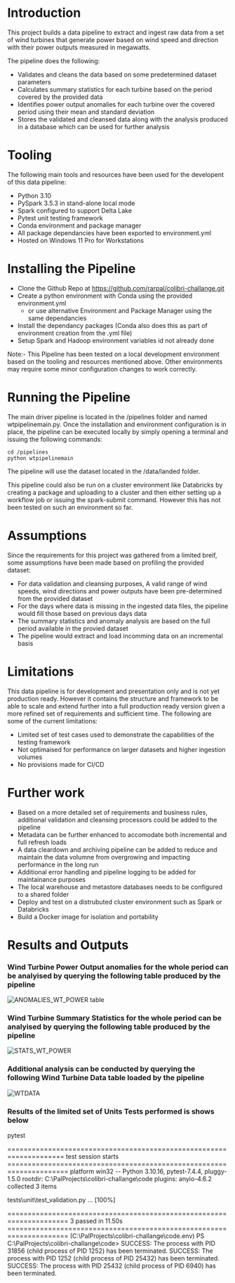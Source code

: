 # Introduction

This project builds a data pipeline to extract and ingest raw data from a set of wind turbines that generate power based on wind speed and direction with their power outputs measured in megawatts.

The pipeline does the following:
- Validates and cleans the data based on some predetermined dataset parameters
- Calculates summary statistics for each turbine based on the period covered by the provided data
- Identifies power output anomalies for each turbine over the covered period using their mean and standard deviation
- Stores the validated and cleansed data along with the analysis produced in a database which can be used for further analysis

# Tooling

The following main tools and resources have been used for the developent of this data pipeline:
- Python 3.10
- PySpark 3.5.3 in stand-alone local mode
- Spark configured to support Delta Lake
- Pytest unit testing framework
- Conda environment and package manager
- All package dependancies have been exported to environment.yml
- Hosted on Windows 11 Pro for Workstations

# Installing the Pipeline

- Clone the Github Repo at https://github.com/rarpal/colibri-challange.git
- Create a python environment with Conda using the provided environment.yml
    - or use alternative Environment and Package Manager using the same dependancies
- Install the dependancy packages (Conda also does this as part of environment creation from the .yml file)
- Setup Spark and Hadoop environment variables id not already done

Note:- This Pipeline has been tested on a local development environment based on the tooling and resources mentioned above. Other environments may require some minor configuration changes to work correctly. 

# Running the Pipeline

The main driver pipeline is located in the /pipelines folder and named wtpipelinemain.py. Once the installation and environment configuration is in place, the pipeline can be executed locally by simply opening a terminal and issuing the following commands:

    cd /pipelines
    python wtpipelinemain

The pipeline will use the dataset located in the /data/landed folder.

This pipeline could also be run on a cluster environment like Databricks by creating a package and uploading to a cluster and then either setting up a workflow job or issuing the spark-submit command. However this has not been tested on such an environment so far.

# Assumptions

Since the requirements for this project was gathered from a limited breif, some assumptions have been made based on profiling the provided dataset:
- For data validation and cleansing purposes, A valid range of wind speeds, wind directions and power outputs have been pre-determined from the provided dataset
- For the days where data is missing in the ingested data files, the pipeline would fill those based on previous days data
- The summary statistics and anomaly analysis are based on the full period available in the provied dataset
- The pipeline would extract and load incomming data on an incremental basis

# Limitations

This data pipeline is for development and presentation only and is not yet production ready. However it contains the structure and framework to be able to scale and extend further into a full production ready version given a more refined set of requirements and sufficient time. The following are some of the current limitations:
- Limited set of test cases used to demonstrate the capabilities of the testing framework
- Not optimaised for performance on larger datasets and higher ingestion volumes
- No provisions made for CI/CD

# Further work

- Based on a more detailed set of requirements and business rules, additional validation and cleansing processors could be added to the pipeline
- Metadata can be further enhanced to accomodate both incremental and full refresh loads
- A data cleardown and archiving pipeline can be added to reduce and maintain the data volumne from overgrowing and impacting performance in the long run
- Additional error handling and pipeline logging to be added for maintainance purposes
- The local warehouse and metastore databases needs to be configured to a shared folder 
- Deploy and test on a distrubuted cluster environment such as Spark or Databricks
- Build a Docker image for isolation and portability


# Results and Outputs

### Wind Turbine Power Output anomalies for the whole period can be analyised by querying the following table produced by the pipeline

![ANOMALIES_WT_POWER table](/images/anomalies_wt_power.png)


### Wind Turbine Summary Statistics for the whole period can be analyised by querying the following table produced by the pipeline

![STATS_WT_POWER](/images/stats_wt_power.png)


### Additional analysis can be conducted by querying the following Wind Turbine Data table loaded by the pipeline

![WTDATA](/images/wtdata.png)


### Results of the limited set of Units Tests performed is shows below

pytest

==================================================================== test session starts ===================================================================== 
platform win32 -- Python 3.10.16, pytest-7.4.4, pluggy-1.5.0
rootdir: C:\PalProjects\colibri-challange\code
plugins: anyio-4.6.2
collected 3 items                                                                                                                                              

tests\unit\test_validation.py ...                                                                                                                       [100%]

===================================================================== 3 passed in 11.50s =====================================================================
(C:\PalProjects\colibri-challange\code\.env) PS C:\PalProjects\colibri-challange\code> SUCCESS: The process with PID 31856 (child process of PID 1252) has been terminated.
SUCCESS: The process with PID 1252 (child process of PID 25432) has been terminated.
SUCCESS: The process with PID 25432 (child process of PID 6940) has been terminated.